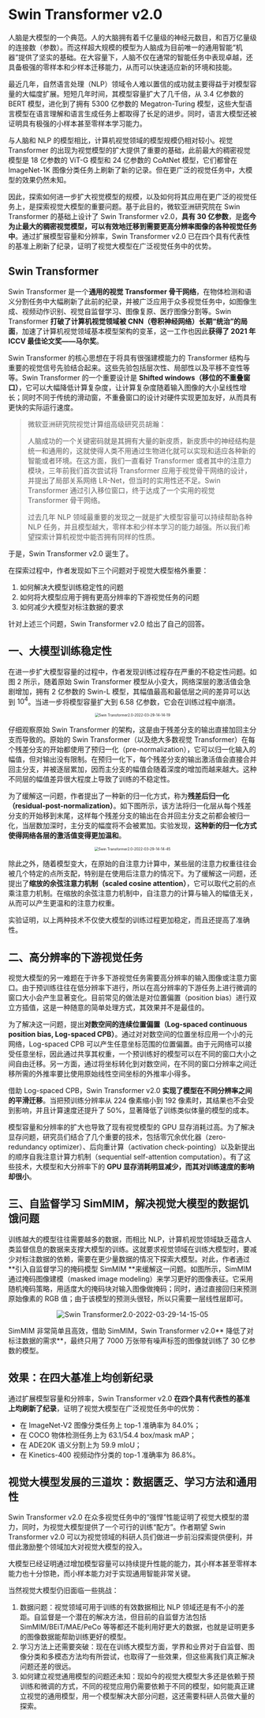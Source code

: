 # Swin Transformer v2.0

人脑是大模型的一个典范。人的大脑拥有着千亿量级的神经元数目，和百万亿量级的连接数（参数）。而这样超大规模的模型为人脑成为目前唯一的通用智能“机器”提供了坚实的基础。在大容量下，人脑不仅在通常的智能任务中表现卓越，还具备极强的零样本和少样本迁移能力，从而可以快速适应新的环境和技能。

最近几年，自然语言处理（NLP）领域令人难以置信的成功就主要得益于对模型容量的大幅度扩展。短短几年时间，其模型容量扩大了几千倍，从 3.4 亿参数的 BERT 模型，进化到了拥有 5300 亿参数的 Megatron-Turing 模型，这些大型语言模型在语言理解和语言生成任务上都取得了长足的进步。同时，语言大模型还被证明具有极强的小样本甚至零样本学习能力。

与人脑和 NLP 的模型相比，计算机视觉领域的模型规模仍相对较小。视觉 Transformer 的出现为视觉模型的扩大提供了重要的基础，此前最大的稠密视觉模型是 18 亿参数的 ViT-G 模型和 24 亿参数的 CoAtNet 模型，它们都曾在 ImageNet-1K 图像分类任务上刷新了新的记录。但在更广泛的视觉任务中，大模型的效果仍然未知。

因此，探索如何进一步扩大视觉模型的规模，以及如何将其应用在更广泛的视觉任务上，是探索视觉大模型的重要问题。基于此目的，微软亚洲研究院在 Swin Transformer 的基础上设计了 Swin Transformer v2.0，**具有 30 亿参数**，是**迄今为止最大的稠密视觉模型，可以有效地迁移到需要更高分辨率图像的各种视觉任务中**。通过扩展模型容量和分辨率，Swin Transformer v2.0 已在四个具有代表性的基准上刷新了纪录，证明了视觉大模型在广泛视觉任务中的优势。

## Swin Transformer

Swin Transformer 是一个**通用的视觉 Transformer 骨干网络**，在物体检测和语义分割任务中大幅刷新了此前的纪录，并被广泛应用于众多视觉任务中，如图像生成、视频动作识别、视觉自监督学习、图像复原、医疗图像分割等。Swin Transformer **打破了计算机视觉领域被 CNN（卷积神经网络）长期“统治”的局面**，加速了计算机视觉领域基本模型架构的变革，这一工作也因此**获得了 2021 年 ICCV 最佳论文奖——马尔奖**。

Swin Transformer 的核心思想在于将具有很强建模能力的 Transformer 结构与重要的视觉信号先验结合起来。这些先验包括层次性、局部性以及平移不变性等等。Swin Transformer 的一个重要设计是 **Shifted windows（移位的不重叠窗口）**，它可以大幅降低计算复杂度，让计算复杂度随着输入图像的大小呈线性增长；同时不同于传统的滑动窗，不重叠窗口的设计对硬件实现更加友好，从而具有更快的实际运行速度。

> 微软亚洲研究院视觉计算组高级研究员胡瀚：
>
> 人脑成功的一个关键密码就是其拥有大量的新皮质，新皮质中的神经结构是统一和通用的，这就使得人类不用通过生物进化就可以实现和适应各种新的智能或者环境。在这方面，我们一直看好 Transformer 或者其中的注意力模块，三年前我们首次尝试将 Transformer 应用于视觉骨干网络的设计，并提出了局部关系网络 LR-Net，但当时的实用性还不足。Swin Transformer 通过引入移位窗口，终于达成了一个实用的视觉 Transformer 骨干网络。
>
> 过去几年 NLP 领域最重要的发现之一就是扩大模型容量可以持续帮助各种 NLP 任务，并且模型越大，零样本和少样本学习的能力越强。所以我们希望探索计算机视觉中能否拥有同样的性质。

于是，Swin Transformer v2.0 诞生了。

在探索过程中，作者发现如下三个问题对于视觉大模型格外重要：

1. 如何解决大模型训练稳定性的问题
2. 如何将大模型应用于拥有更高分辨率的下游视觉任务的问题
3. 如何减少大模型对标注数据的要求

针对上述三个问题，Swin Transformer v2.0 给出了自己的回答。

## 一、大模型训练稳定性

在进一步扩大模型容量的过程中，作者发现训练过程存在严重的不稳定性问题。如图 2 所示，随着原始 Swin Transformer 模型从小变大，网络深层的激活值会急剧增加，拥有 2 亿参数的 Swin-L 模型，其幅值最高和最低层之间的差异可以达到 $10^4$。当进一步将模型容量扩大到 6.58 亿参数，它会在训练过程中崩溃。

<div align=center><img src="/assets/Swin Transformer2.0-2022-03-29-14-14-19.png" alt="Swin Transformer2.0-2022-03-29-14-14-19" style="zoom:50%;" /></div>

仔细观察原始 Swin Transformer 的架构，这是由于残差分支的输出直接加回主分支而导致的。原始的 Swin Transformer（以及绝大多数视觉 Transformer）在每个残差分支的开始都使用了预归一化（pre-normalization），它可以归一化输入的幅值，但对输出没有限制。在预归一化下，每个残差分支的输出激活值会直接合并回主分支，并被逐层累加，因而主分支的幅值会随着深度的增加而越来越大。这种不同层的幅值差异很大程度上导致了训练的不稳定性。

为了缓解这一问题，作者提出了一种新的归一化方式，称为**残差后归一化（residual-post-normalization）**。如下图所示，该方法将归一化层从每个残差分支的开始移到末尾，这样每个残差分支的输出在合并回主分支之前都会被归一化，当层数加深时，主分支的幅度将不会被累加。实验发现，**这种新的归一化方式使得网络各层的激活值变得更加温和**。

<div align=center><img src="/assets/Swin Transformer2.0-2022-03-29-14-14-45.png" alt="Swin Transformer2.0-2022-03-29-14-14-45" style="zoom:50%;" /></div>

除此之外，随着模型变大，在原始的自注意力计算中，某些层的注意力权重往往会被几个特定的点所支配，特别是在使用后注意力的情况下。为了缓解这一问题，还提出了**缩放的余弦注意力机制（scaled cosine attention）**，它可以取代之前的点乘注意力机制。在缩放的余弦注意力机制中，自注意力的计算与输入的幅值无关，从而可以产生更温和的注意力权重。

实验证明，以上两种技术不仅使大模型的训练过程更加稳定，而且还提高了准确性。

## 二、高分辨率的下游视觉任务

视觉大模型的另一难题在于许多下游视觉任务需要高分辨率的输入图像或注意力窗口。由于预训练往往在低分辨率下进行，所以在高分辨率的下游任务上进行微调的窗口大小会产生显著变化。目前常见的做法是对位置偏置（position bias）进行双立方插值，这是一种随意的简单处理方式，其效果并不是最佳的。

为了解决这一问题，提出**对数空间的连续位置偏置（Log-spaced continuous position bias, Log-spaced CPB）**。通过对对数空间的位置坐标应用一个小的元网络，Log-spaced CPB 可以产生任意坐标范围的位置偏置。由于元网络可以接受任意坐标，因此通过共享其权重，一个预训练好的模型可以在不同的窗口大小之间自由迁移。另一方面，通过将坐标转化到对数空间，在不同的窗口分辨率之间迁移所需的外推率要比使用原始线性空间坐标的外推率小得多。

借助 Log-spaced CPB，Swin Transformer v2.0 **实现了模型在不同分辨率之间的平滑迁移**。当把预训练分辨率从 224 像素缩小到 192 像素时，其结果也不会受到影响，并且计算速度还提升了 50%，显著降低了训练类似体量的模型的成本。

模型容量和分辨率的扩大也导致了现有视觉模型的 GPU 显存消耗过高。为了解决显存问题，研究员们结合了几个重要的技术，包括零冗余优化器（zero-redundancy optimizer）、后向重计算（activation check-pointing）以及新提出的顺序自我注意计算力机制（sequential self-attention computation）。有了这些技术，大模型和大分辨率下的 **GPU 显存消耗明显减少，而其对训练速度的影响却很小**。

## 三、自监督学习 SimMIM，解决视觉大模型的数据饥饿问题

训练越大的模型往往需要越多的数据，而相比 NLP，计算机视觉领域缺乏蕴含人类监督信息的数据来支撑大模型的训练。这就要求视觉领域在训练大模型时，要减少对标注数据的依赖，需要在更少量数据的情况下探索大模型。对此，作者通过**引入自监督学习的掩码模型 SimMIM **来缓解这一问题。如图所示，SimMIM 通过掩码图像建模（masked image modeling）来学习更好的图像表征。它采用随机掩码策略，用适度大的掩码块对输入图像做掩码；同时，通过直接回归来预测原始像素的 RGB 值；由于该模型的预测头很轻，所以只需要一层线性层即可。

<div align=center><img src="/assets/Swin Transformer2.0-2022-03-29-14-15-05.png" alt="Swin Transformer2.0-2022-03-29-14-15-05" style="zoom:100%;" /></div>

SimMIM 非常简单且高效，借助 SimMIM，Swin Transformer v2.0** 降低了对标注数据的需求**，最终只用了 7000 万张带有噪声标签的图像就训练了 30 亿参数的模型。

## 效果：在四大基准上均创新纪录

通过扩展模型容量和分辨率，Swin Transformer v2.0 **在四个具有代表性的基准上均刷新了纪录**，证明了视觉大模型在广泛视觉任务中的优势：

- 在 ImageNet-V2 图像分类任务上 top-1 准确率为 84.0%；
- 在 COCO 物体检测任务上为 63.1/54.4 box/mask mAP；
- 在 ADE20K 语义分割上为 59.9 mIoU；
- 在 Kinetics-400 视频动作分类的 top-1 准确率为 86.8%。

## 视觉大模型发展的三道坎：数据匮乏、学习方法和通用性

Swin Transformer v2.0 在众多视觉任务中的“强悍”性能证明了视觉大模型的潜力，同时，为视觉大模型提供了一个可行的训练“配方”。作者期望 Swin Transformer v2.0 可以为视觉领域的科研人员们做进一步前沿探索提供便利，并借此激励整个领域加大对视觉大模型的投入。

大模型已经证明通过增加模型容量可以持续提升性能的能力，其小样本甚至零样本能力也十分惊艳，而小样本能力对于实现通用智能非常关键。

当然视觉大模型仍旧面临一些挑战：

1. 数据问题：视觉领域可用于训练的有效数据相比 NLP 领域还是有不小的差距。自监督是一个潜在的解决方法，但目前的自监督方法包括 SimMIM/BEiT/MAE/PeCo 等等都还不能利用好更大的数据，也就是证明更多的图像数据能帮助训练更好的模型。
2. 学习方法上还需要突破：现在在训练大模型方面，学界和业界对于自监督、图像分类和多模态方法均有所尝试，也取得了一些效果，但这些离我们真正解决问题还差的很远。
3. 如何建立视觉通用模型的问题还未知：现如今的视觉大模型大多还是依赖于预训练和微调的方式，不同的视觉应用仍需要依赖于不同的模型，如何能真正建立视觉的通用模型，用一个模型解决大部分问题，这还需要科研人员做大量的探索。
